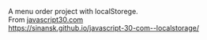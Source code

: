A menu order project with localStorege.  
From [javascript30.com](https://www.javascript30.com/)  
https://sinansk.github.io/javascript-30-com--localstorage/
